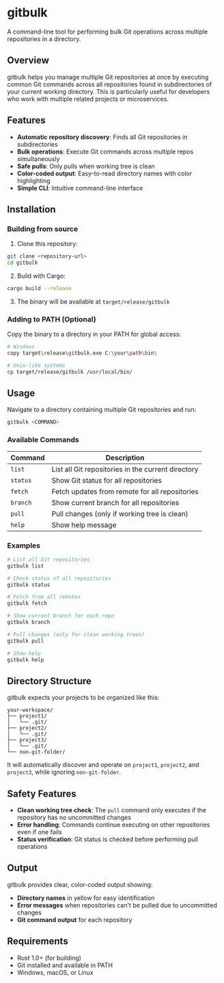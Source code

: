 # gitbulk

A command-line tool for performing bulk Git operations across multiple repositories in a directory.

## Overview

gitbulk helps you manage multiple Git repositories at once by executing common Git commands across all repositories found in subdirectories of your current working directory. This is particularly useful for developers who work with multiple related projects or microservices.

## Features

- **Automatic repository discovery**: Finds all Git repositories in subdirectories
- **Bulk operations**: Execute Git commands across multiple repos simultaneously
- **Safe pulls**: Only pulls when working tree is clean
- **Color-coded output**: Easy-to-read directory names with color highlighting
- **Simple CLI**: Intuitive command-line interface

## Installation

### Building from source

1. Clone this repository:
```bash
git clone <repository-url>
cd gitbulk
```

2. Build with Cargo:
```bash
cargo build --release
```

3. The binary will be available at `target/release/gitbulk`

### Adding to PATH (Optional)

Copy the binary to a directory in your PATH for global access:
```bash
# Windows
copy target\release\gitbulk.exe C:\your\path\bin\

# Unix-like systems
cp target/release/gitbulk /usr/local/bin/
```

## Usage

Navigate to a directory containing multiple Git repositories and run:

```bash
gitbulk <COMMAND>
```

### Available Commands

| Command | Description |
|---------|-------------|
| `list` | List all Git repositories in the current directory |
| `status` | Show Git status for all repositories |
| `fetch` | Fetch updates from remote for all repositories |
| `branch` | Show current branch for all repositories |
| `pull` | Pull changes (only if working tree is clean) |
| `help` | Show help message |

### Examples

```bash
# List all Git repositories
gitbulk list

# Check status of all repositories
gitbulk status

# Fetch from all remotes
gitbulk fetch

# Show current branch for each repo
gitbulk branch

# Pull changes (only for clean working trees)
gitbulk pull

# Show help
gitbulk help
```

## Directory Structure

gitbulk expects your projects to be organized like this:

```
your-workspace/
├── project1/
│   └── .git/
├── project2/
│   └── .git/
├── project3/
│   └── .git/
└── non-git-folder/
```

It will automatically discover and operate on `project1`, `project2`, and `project3`, while ignoring `non-git-folder`.

## Safety Features

- **Clean working tree check**: The `pull` command only executes if the repository has no uncommitted changes
- **Error handling**: Commands continue executing on other repositories even if one fails
- **Status verification**: Git status is checked before performing pull operations

## Output

gitbulk provides clear, color-coded output showing:
- **Directory names** in yellow for easy identification
- **Error messages** when repositories can't be pulled due to uncommitted changes
- **Git command output** for each repository

## Requirements

- Rust 1.0+ (for building)
- Git installed and available in PATH
- Windows, macOS, or Linux
